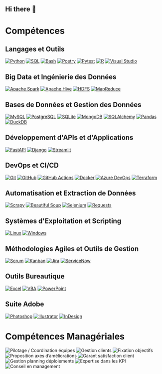 ## Hi there 👋

# Compétences

## Langages et Outils

[![Python](https://img.shields.io/badge/Python-3776AB?style=for-the-badge&logo=python&logoColor=white)](https://www.python.org)
[![SQL](https://img.shields.io/badge/SQL-4479A1?style=for-the-badge&logo=postgresql&logoColor=white)](https://www.postgresql.org)
[![Bash](https://img.shields.io/badge/Bash-4EAA25?style=for-the-badge&logo=gnu-bash&logoColor=white)](https://www.gnu.org/software/bash/)
[![Poetry](https://img.shields.io/badge/Poetry-60A5FA?style=for-the-badge&logo=poetry&logoColor=white)](https://python-poetry.org)
[![Pytest](https://img.shields.io/badge/Pytest-0A9EDC?style=for-the-badge&logo=pytest&logoColor=white)](https://docs.pytest.org)
[![R](https://img.shields.io/badge/R-276DC3?style=for-the-badge&logo=r&logoColor=white)](https://www.r-project.org)
[![Visual Studio](https://img.shields.io/badge/Visual_Studio-5C2D91?style=for-the-badge&logo=visual-studio&logoColor=white)](https://visualstudio.microsoft.com)

## Big Data et Ingénierie des Données

[![Apache Spark](https://img.shields.io/badge/Apache_Spark-E25A1C?style=for-the-badge&logo=apache-spark&logoColor=white)](https://spark.apache.org)
[![Apache Hive](https://img.shields.io/badge/Apache_Hive-FDEE21?style=for-the-badge&logo=apache-hive&logoColor=black)](https://hive.apache.org)
[![HDFS](https://img.shields.io/badge/HDFS-66CCFF?style=for-the-badge&logo=apache-hadoop&logoColor=black)](https://hadoop.apache.org)
[![MapReduce](https://img.shields.io/badge/MapReduce-FF6600?style=for-the-badge&logo=apache-hadoop&logoColor=white)](https://hadoop.apache.org/docs/r1.2.1/mapred_tutorial.html)

## Bases de Données et Gestion des Données

[![MySQL](https://img.shields.io/badge/MySQL-4479A1?style=for-the-badge&logo=mysql&logoColor=white)](https://www.mysql.com)
[![PostgreSQL](https://img.shields.io/badge/PostgreSQL-336791?style=for-the-badge&logo=postgresql&logoColor=white)](https://www.postgresql.org)
[![SQLite](https://img.shields.io/badge/SQLite-003B57?style=for-the-badge&logo=sqlite&logoColor=white)](https://www.sqlite.org)
[![MongoDB](https://img.shields.io/badge/MongoDB-47A248?style=for-the-badge&logo=mongodb&logoColor=white)](https://www.mongodb.com)
[![SQLAlchemy](https://img.shields.io/badge/SQLAlchemy-D71F00?style=for-the-badge&logo=sqlalchemy&logoColor=white)](https://www.sqlalchemy.org)
[![Pandas](https://img.shields.io/badge/Pandas-150458?style=for-the-badge&logo=pandas&logoColor=white)](https://pandas.pydata.org)
[![DuckDB](https://img.shields.io/badge/DuckDB-FF6600?style=for-the-badge&logo=duckdb&logoColor=white)](https://duckdb.org)

## Développement d'APIs et d'Applications

[![FastAPI](https://img.shields.io/badge/FastAPI-009688?style=for-the-badge&logo=fastapi&logoColor=white)](https://fastapi.tiangolo.com)
[![Django](https://img.shields.io/badge/Django-092E20?style=for-the-badge&logo=django&logoColor=white)](https://www.djangoproject.com)
[![Streamlit](https://img.shields.io/badge/Streamlit-FF4B4B?style=for-the-badge&logo=streamlit&logoColor=white)](https://streamlit.io)

## DevOps et CI/CD

[![Git](https://img.shields.io/badge/Git-F05032?style=for-the-badge&logo=git&logoColor=white)](https://git-scm.com)
[![GitHub](https://img.shields.io/badge/GitHub-181717?style=for-the-badge&logo=github&logoColor=white)](https://github.com)
[![GitHub Actions](https://img.shields.io/badge/GitHub_Actions-2088FF?style=for-the-badge&logo=github-actions&logoColor=white)](https://github.com/features/actions)
[![Docker](https://img.shields.io/badge/Docker-2496ED?style=for-the-badge&logo=docker&logoColor=white)](https://www.docker.com)
[![Azure DevOps](https://img.shields.io/badge/Azure_DevOps-0078D7?style=for-the-badge&logo=azure-devops&logoColor=white)](https://azure.microsoft.com/en-us/services/devops/)
[![Terraform](https://img.shields.io/badge/Terraform-7B42BC?style=for-the-badge&logo=terraform&logoColor=white)](https://www.terraform.io)

## Automatisation et Extraction de Données

[![Scrapy](https://img.shields.io/badge/Scrapy-339933?style=for-the-badge&logo=scrapy&logoColor=white)](https://scrapy.org)
[![Beautiful Soup](https://img.shields.io/badge/Beautiful_Soup-4479A1?style=for-the-badge)](https://www.crummy.com/software/BeautifulSoup/)
[![Selenium](https://img.shields.io/badge/Selenium-43B02A?style=for-the-badge&logo=selenium&logoColor=white)](https://www.selenium.dev)
[![Requests](https://img.shields.io/badge/Requests-26AF6D?style=for-the-badge)](https://docs.python-requests.org)

## Systèmes d'Exploitation et Scripting

[![Linux](https://img.shields.io/badge/Linux-FCC624?style=for-the-badge&logo=linux&logoColor=black)](https://www.linux.org)
[![Windows](https://img.shields.io/badge/Windows-0078D6?style=for-the-badge&logo=windows&logoColor=white)](https://www.microsoft.com/windows)

## Méthodologies Agiles et Outils de Gestion

[![Scrum](https://img.shields.io/badge/Scrum-6DB33F?style=for-the-badge&logo=scrumalliance&logoColor=white)](https://www.scrumalliance.org)
[![Kanban](https://img.shields.io/badge/Kanban-FF6600?style=for-the-badge)](https://kanbanize.com/kanban-resources/kanban-101/)
[![Jira](https://img.shields.io/badge/Jira-0052CC?style=for-the-badge&logo=jira&logoColor=white)](https://www.atlassian.com/software/jira)
[![ServiceNow](https://img.shields.io/badge/ServiceNow-1877F2?style=for-the-badge&logo=servicenow&logoColor=white)](https://www.servicenow.com)

## Outils Bureautique

[![Excel](https://img.shields.io/badge/Excel-217346?style=for-the-badge&logo=microsoft-excel&logoColor=white)](https://www.microsoft.com/en-us/microsoft-365/excel)
[![VBA](https://img.shields.io/badge/VBA-217346?style=for-the-badge)](https://docs.microsoft.com/en-us/office/vba/api/overview/)
[![PowerPoint](https://img.shields.io/badge/PowerPoint-B7472A?style=for-the-badge&logo=microsoft-powerpoint&logoColor=white)](https://www.microsoft.com/en-us/microsoft-365/powerpoint)

## Suite Adobe

[![Photoshop](https://img.shields.io/badge/Photoshop-31A8FF?style=for-the-badge&logo=adobe-photoshop&logoColor=white)](https://www.adobe.com/products/photoshop.html)
[![Illustrator](https://img.shields.io/badge/Illustrator-FF9A00?style=for-the-badge&logo=adobe-illustrator&logoColor=white)](https://www.adobe.com/products/illustrator.html)
[![InDesign](https://img.shields.io/badge/InDesign-FF3366?style=for-the-badge&logo=adobe-indesign&logoColor=white)](https://www.adobe.com/products/indesign.html)

# Compétences Managériales
![Pilotage / Coordination équipes](https://img.shields.io/badge/Pilotage_%2F_Coordination_équipes-0078D6?style=for-the-badge)
![Gestion clients](https://img.shields.io/badge/Gestion_clients-4479A1?style=for-the-badge)
![Fixation objectifs](https://img.shields.io/badge/Fixation_objectifs-FF6600?style=for-the-badge)
![Proposition axes d’améliorations](https://img.shields.io/badge/Proposition_axes_d’améliorations-6DB33F?style=for-the-badge)
![Garant satisfaction client](https://img.shields.io/badge/Garant_satisfaction_client-FF3366?style=for-the-badge)
![Gestion planning déploiements](https://img.shields.io/badge/Gestion_planning_déploiements-31A8FF?style=for-the-badge)
![Expertise dans les KPI](https://img.shields.io/badge/Expertise_dans_les_KPI-FF9A00?style=for-the-badge)
![Conseil en management](https://img.shields.io/badge/Conseil_en_management-1877F2?style=for-the-badge)

